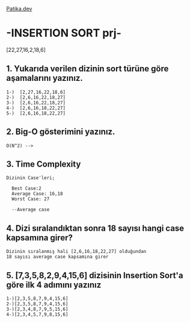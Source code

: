  [Patika.dev](https://www.patika.dev/tr) 

# -INSERTION SORT prj-

[22,27,16,2,18,6] 

## 1. Yukarıda verilen dizinin sort türüne göre aşamalarını yazınız. 

``` 
1-)  [2,27,16,22,18,6]
2-)  [2,6,16,22,18,27]
3-)  [2,6,16,22,18,27]
4-)  [2,6,16,18,22,27]
5-)  [2,6,16,18,22,27]

```

## 2. Big-O gösterimini yazınız.


```
O(N^2) --> 

```

 ## 3. Time Complexity 

```
Dizinin Case'leri;

  Best Case:2
  Average Case: 16,18
  Worst Case: 27
 
  --Average case

```

## 4. Dizi sıralandıktan sonra 18 sayısı hangi case kapsamına girer?

```
Dizinin sıralanmış hali [2,6,16,18,22,27] olduğundan 
18 sayısı average case kapsamına girer

```

## 5. [7,3,5,8,2,9,4,15,6] dizisinin Insertion Sort'a göre ilk 4 adımını yazınız 

```
1-)[2,3,5,8,7,9,4,15,6]
2-)[2,3,5,8,7,9,4,15,6]
3-)[2,3,4,8,7,9,5,15,6]
4-)[2,3,4,5,7,9,8,15,6]
```